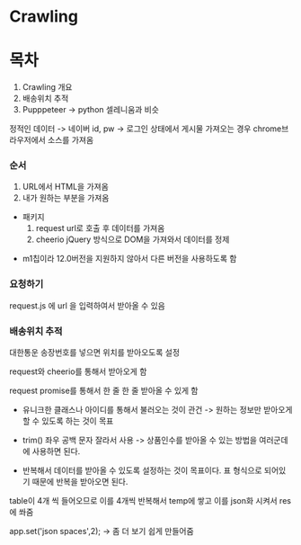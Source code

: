 # Crawling

# 목차

1. Crawling 개요
1. 배송위치 추적
1. Pupppeteer -> python 셀레니움과 비슷

정적인 데이터 -> 네이버 id, pw -> 로그인 상태에서 게시물 가져오는 경우
chrome브라우저에서 소스를 가져옴

### 순서

1. URL에서 HTML을 가져옴
1. 내가 원하는 부분을 가져옴

- 패키지
  1. request
     url로 호출 후 데이터를 가져옴
  2. cheerio
     jQuery 방식으로 DOM을 가져와서 데이터를 정제

* m1칩이라 12.0버전을 지원하지 않아서 다른 버전을 사용하도록 함

### 요청하기

request.js 에 url 을 입력하여서 받아올 수 있음

### 배송위치 추적

대한통운 송장번호를 넣으면 위치를 받아오도록 설정

request와 cheerio를 통해서 받아오게 함

request promise를 통해서 한 줄 한 줄 받아올 수 있게 함

- 유니크한 클래스나 아이디를 통해서 불러오는 것이 관건
  -> 원하는 정보만 받아오게 할 수 있도록 하는 것이 목표

* trim() 좌우 공백 문자 잘라서 사용
  -> 상품인수를 받아올 수 있는 방법을 여러군데에 사용하면 된다.

* 반복해서 데이터를 받아올 수 있도록 설정하는 것이 목표이다.
  표 형식으로 되어있기 때문에 반복을 받아오면 된다.

table이 4개 씩 들어오므로 이를 4개씩 반복해서 temp에 쌓고 이를 json화 시켜서 res에 쏴줌

app.set('json spaces',2);
-> 좀 더 보기 쉽게 만들어줌
